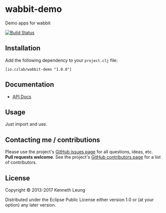 # wabbit-demo
Demo apps for wabbit

[![Build Status](https://travis-ci.org/llnek/wabbit-demo.svg?branch=master)](https://travis-ci.org/llnek/wabbit-demo)

## Installation

Add the following dependency to your `project.clj` file:

    [io.czlab/wabbit-demo "1.0.0"]

## Documentation

* [API Docs](https://llnek.github.io/wabbit-demo/)

## Usage

Just import and use.

## Contacting me / contributions

Please use the project's [GitHub issues page] for all questions, ideas, etc. **Pull requests welcome**. See the project's [GitHub contributors page] for a list of contributors.

## License

Copyright © 2013-2017 Kenneth Leung

Distributed under the Eclipse Public License either version 1.0 or (at
your option) any later version.

<!--- links (repos) -->
[CHANGELOG]: https://github.com/llnek/wabbit-demo/releases
[GitHub issues page]: https://github.com/llnek/wabbit-demo/issues
[GitHub contributors page]: https://github.com/llnek/wabbit-demo/graphs/contributors




